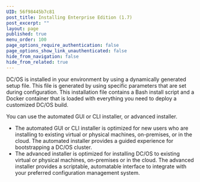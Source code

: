 ```yaml
---
UID: 56f98445b7c81
post_title: Installing Enterprise Edition (1.7)
post_excerpt: ""
layout: page
published: true
menu_order: 100
page_options_require_authentication: false
page_options_show_link_unauthenticated: false
hide_from_navigation: false
hide_from_related: true
---
```


DC/OS is installed in your environment by using a dynamically generated setup file. This file is generated by using specific parameters that are set during configuration. This installation file contains a Bash install script and a Docker container that is loaded with everything you need to deploy a customized DC/OS build.

You can use the automated GUI or CLI installer, or advanced installer. 

- The automated GUI or CLI installer is optimized for new users who are installing to existing virtual or physical machines, on-premises, or in the cloud. The automated installer provides a guided experience for bootstrapping a DC/OS cluster.
- The advanced installer is optimized for installing DC/OS to existing virtual or physical machines, on-premises or in the cloud. The advanced installer provides a scriptable, automatable interface to integrate with your preferred configuration management system.




